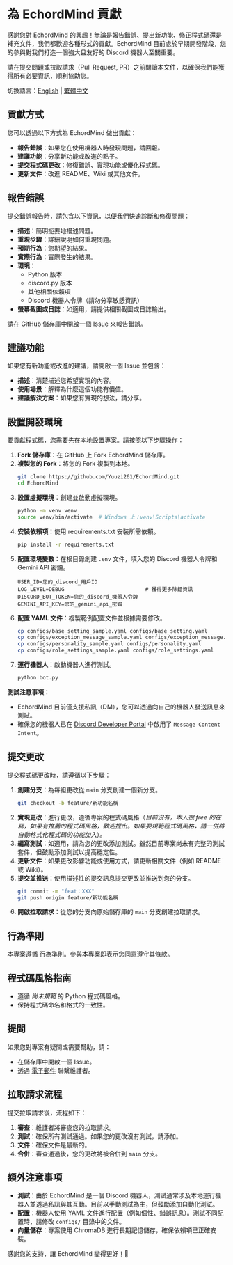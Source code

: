 # 為 EchordMind 貢獻

感謝您對 EchordMind 的興趣！無論是報告錯誤、提出新功能、修正程式碼還是補充文件，我們都歡迎各種形式的貢獻。EchordMind 目前處於早期開發階段，您的參與對我們打造一個強大且友好的 Discord 機器人至關重要。

請在提交問題或拉取請求（Pull Request, PR）之前閱讀本文件，以確保我們能獲得所有必要資訊，順利協助您。

切換語言：[English](https://github.com/Yuuzi261/EchordMind/blob/main/docs/CONTRIBUTING.md) | [繁體中文](https://github.com/Yuuzi261/EchordMind/blob/main/docs/zh-tw/CONTRIBUTING_zh.md)

## 貢獻方式

您可以透過以下方式為 EchordMind 做出貢獻：

- **報告錯誤**：如果您在使用機器人時發現問題，請回報。
- **建議功能**：分享新功能或改進的點子。
- **提交程式碼更改**：修復錯誤、實現功能或優化程式碼。
- **更新文件**：改進 README、Wiki 或其他文件。

## 報告錯誤

提交錯誤報告時，請包含以下資訊，以便我們快速診斷和修復問題：

- **描述**：簡明扼要地描述問題。
- **重現步驟**：詳細說明如何重現問題。
- **預期行為**：您期望的結果。
- **實際行為**：實際發生的結果。
- **環境**：
  - Python 版本
  - discord.py 版本
  - 其他相關依賴項
  - Discord 機器人令牌（請勿分享敏感資訊）
- **螢幕截圖或日誌**：如適用，請提供相關截圖或日誌輸出。

請在 GitHub 儲存庫中開啟一個 Issue 來報告錯誤。

## 建議功能

如果您有新功能或改進的建議，請開啟一個 Issue 並包含：

- **描述**：清楚描述您希望實現的內容。
- **使用場景**：解釋為什麼這個功能有價值。
- **建議解決方案**：如果您有實現的想法，請分享。

## 設置開發環境

要貢獻程式碼，您需要先在本地設置專案。請按照以下步驟操作：

1. **Fork 儲存庫**：在 GitHub 上 Fork EchordMind 儲存庫。
2. **複製您的 Fork**：將您的 Fork 複製到本地。
   ```bash
   git clone https://github.com/Yuuzi261/EchordMind.git
   cd EchordMind
   ```
3. **設置虛擬環境**：創建並啟動虛擬環境。
   ```bash
   python -m venv venv
   source venv/bin/activate  # Windows 上：venv\Scripts\activate
   ```
4. **安裝依賴項**：使用 requirements.txt 安裝所需依賴。
   ```bash
   pip install -r requirements.txt
   ```
5. **配置環境變數**：在根目錄創建 `.env` 文件，填入您的 Discord 機器人令牌和 Gemini API 密鑰。
   ```env
   USER_ID=您的_discord_用戶ID
   LOG_LEVEL=DEBUG                          # 獲得更多除錯資訊
   DISCORD_BOT_TOKEN=您的_discord_機器人令牌
   GEMINI_API_KEY=您的_gemini_api_密鑰
   ```
6. **配置 YAML 文件**：複製範例配置文件並根據需要修改。
   ```bash
   cp configs/base_setting_sample.yaml configs/base_setting.yaml
   cp configs/exception_message_sample.yaml configs/exception_message.yaml
   cp configs/personality_sample.yaml configs/personality.yaml
   cp configs/role_settings_sample.yaml configs/role_settings.yaml
   ```
7. **運行機器人**：啟動機器人進行測試。
   ```bash
   python bot.py
   ```

**測試注意事項**：
- EchordMind 目前僅支援私訊（DM），您可以透過向自己的機器人發送訊息來測試。
- 確保您的機器人已在 [Discord Developer Portal](https://discord.com/developers/applications) 中啟用了 `Message Content Intent`。

## 提交更改

提交程式碼更改時，請遵循以下步驟：

1. **創建分支**：為每組更改從 `main` 分支創建一個新分支。
   ```bash
   git checkout -b feature/新功能名稱
   ```
2. **實現更改**：進行更改，遵循專案的程式碼風格（_目前沒有，本人很 free 的在寫，如果有推薦的程式碼風格，歡迎提出。如果要規範程式碼風格，請一併將自動格式化程式碼的功能加入_）。
3. **編寫測試**：如適用，請為您的更改添加測試。雖然目前專案尚未有完整的測試套件，但鼓勵添加測試以提高穩定性。
4. **更新文件**：如果更改影響功能或使用方式，請更新相關文件（例如 README 或 Wiki）。
5. **提交並推送**：使用描述性的提交訊息提交更改並推送到您的分支。
   ```bash
   git commit -m "feat：XXX"
   git push origin feature/新功能名稱
   ```
6. **開啟拉取請求**：從您的分支向原始儲存庫的 `main` 分支創建拉取請求。

## 行為準則

本專案遵循 [行為準則](https://github.com/Yuuzi261/EchordMind/blob/main/docs/CODE_OF_CONDUCT.md)。參與本專案即表示您同意遵守其條款。

## 程式碼風格指南

- 遵循 _尚未規範_ 的 Python 程式碼風格。
- 保持程式碼命名和格式的一致性。

## 提問

如果您對專案有疑問或需要幫助，請：
- 在儲存庫中開啟一個 Issue。
- 透過 [電子郵件](mailto:yuuzi261@yuuzi.cc) 聯繫維護者。

## 拉取請求流程

提交拉取請求後，流程如下：

1. **審查**：維護者將審查您的拉取請求。
2. **測試**：確保所有測試通過。如果您的更改沒有測試，請添加。
3. **文件**：確保文件是最新的。
4. **合併**：審查通過後，您的更改將被合併到 `main` 分支。

## 額外注意事項

- **測試**：由於 EchordMind 是一個 Discord 機器人，測試通常涉及本地運行機器人並透過私訊與其互動。目前以手動測試為主，但鼓勵添加自動化測試。
- **配置**：機器人使用 YAML 文件進行配置（例如個性、錯誤訊息）。測試不同配置時，請修改 `configs/` 目錄中的文件。
- **向量儲存**：專案使用 ChromaDB 進行長期記憶儲存，確保依賴項已正確安裝。

感謝您的支持，讓 EchordMind 變得更好！🚀